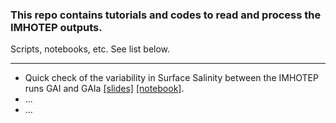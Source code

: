 ### This repo contains tutorials and  codes to read and process the IMHOTEP outputs.
Scripts, notebooks, etc. See list below.

---
* Quick check of the variability in Surface Salinity  between the IMHOTEP runs GAI and GAIa  [[slides]]() [[notebook]](https://nbviewer.jupyter.org/github/stephanieleroux/Project-IMHOTEP/blob/main/TOOLS/NOTEBOOKS/2021-09-16_SLX_JZ_IMHOTEP_SSS_compEXP_shared.ipynb).
* ...
* ...
